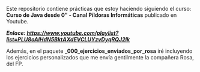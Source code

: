 Este repositorio contiene prácticas que estoy haciendo siguiendo el curso:<br>
**Curso de Java desde 0" - Canal Píldoras Informáticas** publicado en Youtube.

***Enlace:
https://www.youtube.com/playlist?list=PLU8oAlHdN5BktAXdEVCLUYzvDyqRQJ2lk***

Además, en el paquete **_000_ejercicios_enviados_por_rosa** iré incluyendo los ejercicios personalizados que me envía gentilmente la compañera Rosa, del FP. 
